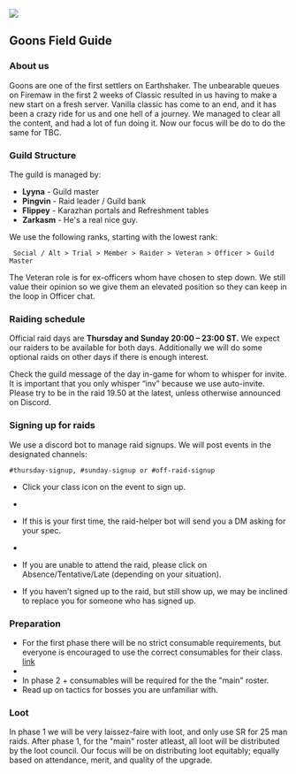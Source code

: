 



![](https://i.imgur.com/zRWpjCp.jpeg)

## Goons Field Guide

### About us
Goons are one of the first settlers on Earthshaker. The unbearable queues on Firemaw in the first 2 weeks of Classic resulted in us having to make a new start on a fresh server. Vanilla classic has come to an end, and it has been a crazy ride for us and one hell of a journey. We managed to clear all the content, and had a lot of fun doing it. Now our focus will be do to do the same for TBC.

### Guild Structure
The guild is managed by:

 - **Lyyna** -  Guild master  
 -  **Pingvin** - Raid leader / Guild bank  
 -  **Flippey** - Karazhan portals and Refreshment tables 
 -  **Zarkasm** -  He's a real nice guy. 

We use the following ranks, starting with the lowest rank:

     Social / Alt > Trial > Member > Raider > Veteran > Officer > Guild Master

The Veteran role is for ex-officers whom have chosen to step down. We still value their opinion so we give them an elevated position so they can keep in the loop in Officer chat.

### Raiding schedule

Official raid days are **Thursday and Sunday 20:00 – 23:00 ST.** We expect our raiders to be available for both days. 
Additionally we will do some optional raids on other days if there is enough interest.

Check the guild message of the day in-game for whom to whisper for invite. It is important that you only whisper “inv” because we use auto-invite. Please try to be in the raid 19.50 at the latest, unless otherwise announced on Discord.

### Signing up for raids

We use a discord bot to manage raid signups. We will post events in the designated channels:

    #thursday-signup, #sunday-signup or #off-raid-signup

-   Click your class icon on the event to sign up.
-   
-   If this is your first time, the raid-helper bot will send you a DM asking for your spec.
-   
-   If you are unable to attend the raid, please click on Absence/Tentative/Late (depending on your situation). 
    
-   If you haven’t signed up to the raid, but still show up, we may be inclined to replace you for someone who has signed up.
    

### Preparation
- For the first phase there will be no strict consumable requirements, but everyone is encouraged to use the correct consumables for their class. [link](https://tbc.wowhead.com/guides/raid-consumables-flasks-elixirs-potions-wow-burning-crusade-classic)
- 
- In phase 2 + consumables will be required for the the "main" roster.
- Read up on tactics for bosses you are unfamiliar with.


### Loot
In phase 1 we will be very laissez-faire with loot, and only use SR for 25 man raids.
After phase 1, for the "main" roster atleast, all loot will be distributed by the loot council. Our focus will be on distributing loot equitably; equally based on attendance, merit, and quality of the upgrade. 
